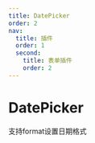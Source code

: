 ```yaml
---
title: DatePicker
order: 2
nav:
  title: 插件
  order: 1
  second:
    title: 表单插件
    order: 2
---
```


# DatePicker

支持format设置日期格式

<code src="./index.tsx" ></code>
